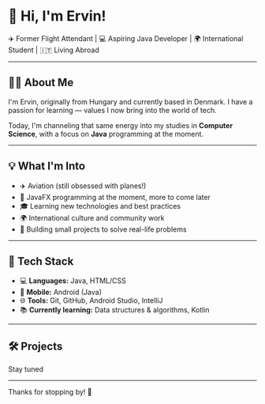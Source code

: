 # 👋 Hi, I'm Ervin!

✈️ Former Flight Attendant | 💻 Aspiring Java Developer | 🌍 International Student | 🇮🇹 Living Abroad

---

## 👨‍💼 About Me

I'm Ervin, originally from Hungary and currently based in Denmark. I have a passion for learning — values I now bring into the world of tech.

Today, I'm channeling that same energy into my studies in **Computer Science**, with a focus on **Java** programming at the moment.

---

## 💡 What I'm Into

- ✈️ Aviation (still obsessed with planes!)
- 📱 JavaFX programming at the moment, more to come later
- 🎓 Learning new technologies and best practices
- 🌍 International culture and community work
- 🔧 Building small projects to solve real-life problems

---

## 🔧 Tech Stack

- 💻 **Languages:** Java, HTML/CSS
- 📱 **Mobile:** Android (Java)
- 🌐 **Tools:** Git, GitHub, Android Studio, IntelliJ
- 📚 **Currently learning:** Data structures & algorithms, Kotlin

---

## 🛠️ Projects

Stay tuned

---

Thanks for stopping by! 🚀

<!--
**ervinhun/ervinhun** is a ✨ _special_ ✨ repository because its `README.md` (this file) appears on your GitHub profile.

Here are some ideas to get you started:

- 🔭 I’m currently working on ...
- 🌱 I’m currently learning ...
- 👯 I’m looking to collaborate on ...
- 🤔 I’m looking for help with ...
- 💬 Ask me about ...
- 📫 How to reach me: ...
- 😄 Pronouns: ...
- ⚡ Fun fact: ...
-->
